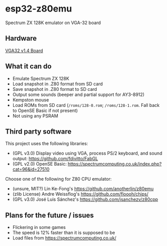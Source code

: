 # esp32-z80emu
Spectrum ZX 128K emulator on VGA-32 board

## Hardware
[VGA32 v1.4 Board](http://www.lilygo.cn/prod_view.aspx?TypeId=50033&Id=1083)

## What it can do
* Emulate Spectrum ZX 128K
* Load snapshot in .Z80 format from SD card
* Save snapshot in .Z80 format to SD card
* Output some sounds (beeper and partial support for AY3-8912)
* Kempston mouse
* Load ROMs from SD card (`/roms/128-0.rom`; `/roms/128-1.rom`. Fall back to OpenSE Basic if not present)
* Not using any PSRAM

## Third party software
This project uses the following libraries:
* (GPL v3.0) Display video using VGA, process PS/2 keyboard, and sound output: https://github.com/fdivitto/FabGL
* (GPL v2.0) OpenSE Basic: https://spectrumcomputing.co.uk/index.php?cat=96&id=27510

Choose one of the following for Z80 CPU emulator:
* (unsure, MIT?) Lin Ke-Fong's https://github.com/anotherlin/z80emu
* (zlib License) Andre Weissflog's https://github.com/floooh/chips/
* (GPL v3.0) José Luis Sánchez's https://github.com/jsanchezv/z80cpp

## Plans for the future / issues
* Flickering in some games
* The speed is 12% faster than it is supposed to be
* Load files from https://spectrumcomputing.co.uk/
